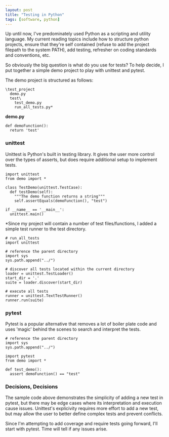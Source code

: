 ```yaml
---
layout: post
title: "Testing in Python"
tags: [software, python]
---
```


Up until now, I've predominately used Python as a scripting and utility language.  My current reading topics include how to structure python projects, ensure that they're self contained (refuse to add the project filepath to the system PATH), add testing, refresher on coding standards and conventions, etc.

So obviously the big question is what do you use for tests?  To help decide, I put together a simple demo project to play with unittest and pytest.

The demo project is structured as follows:
```
\test_project
  demo.py
  test\
    test_demo.py
    run_all_tests.py*
```


**demo.py**

```
def demoFunction():
  return 'test'
```

### unittest

Unittest is Python's built in testing library.  It gives the user more control over the types of asserts, but does require additional setup to implement tests.

```
import unittest
from demo import *

class TestDemo(unittest.TestCase):
  def testDemo(self):
    """The demo function returns a string"""
    self.assertEquals(demoFunction(), "test")

if __name__ == '__main__':
  unittest.main()
```

*Since my project will contain a number of test files/functions, I added a simple test runner to the test directory.
```
# run_all_tests 
import unittest

# reference the parent directory
import sys
sys.path.append("../")

# discover all tests located within the current directory
loader = unittest.TestLoader()
start_dir = '.'
suite = loader.discover(start_dir)

# execute all tests
runner = unittest.TextTestRunner()
runner.run(suite)
```

### pytest

Pytest is a popular alternative that removes a lot of boiler plate code and uses 'magic' behind the scenes to search and interpret the tests.

```
# reference the parent directory
import sys
sys.path.append("../")

import pytest
from demo import *

def test_demo():
  assert demoFunction() == "test"
```

### Decisions, Decisions

The sample code above demonstrates the simplicity of adding a new test in pytest, but there may be edge cases where its interpretation and execution cause issues.  Unittest's explicivity requires more effort to add a new test, but may allow the user to better define complex tests and prevent conflicts.

Since I'm attempting to add coverage and require tests going forward, I'll start with pytest.  Time will tell if any issues arise.
